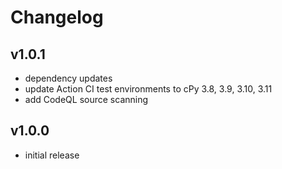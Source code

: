 # Changelog

## v1.0.1

- dependency updates
- update Action CI test environments to cPy 3.8, 3.9, 3.10, 3.11
- add CodeQL source scanning

## v1.0.0

- initial release
